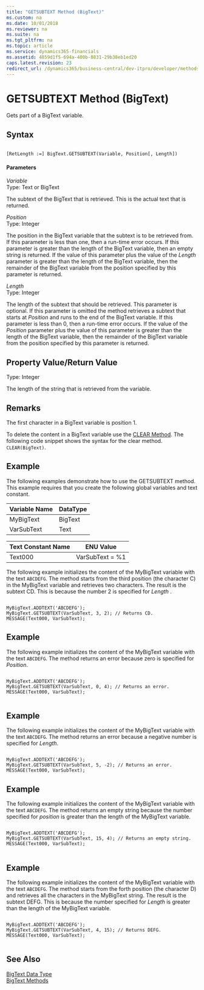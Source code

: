 ```yaml
---
title: "GETSUBTEXT Method (BigText)"
ms.custom: na
ms.date: 10/01/2018
ms.reviewer: na
ms.suite: na
ms.tgt_pltfrm: na
ms.topic: article
ms.service: dynamics365-financials
ms.assetid: 4859d1f5-694a-400b-8831-29b38eb1ed20
caps.latest.revision: 23
redirect_url: /dynamics365/business-central/dev-itpro/developer/methods-auto/al-method-reference
---
```


 

# GETSUBTEXT Method (BigText)
Gets part of a BigText variable.  
  
## Syntax  
  
```  
  
[RetLength :=] BigText.GETSUBTEXT(Variable, Position[, Length])  
```  
  
#### Parameters  
 *Variable*  
 Type: Text or BigText  
  
 The subtext of the BigText that is retrieved. This is the actual text that is returned.  
  
 *Position*  
 Type: Integer  
  
 The position in the BigText variable that the subtext is to be retrieved from. If this parameter is less than one, then a run-time error occurs. If this parameter is greater than the length of the BigText variable, then an empty string is returned. If the value of this parameter plus the value of the *Length* parameter is greater than the length of the BigText variable, then the remainder of the BigText variable from the position specified by this parameter is returned.  
  
 *Length*  
 Type: Integer  
  
 The length of the subtext that should be retrieved. This parameter is optional. If this parameter is omitted the method retrieves a subtext that starts at *Position* and runs to the end of the BigText variable. If this parameter is less than 0, then a run-time error occurs. If the value of the *Position* parameter plus the value of this parameter is greater than the length of the BigText variable, then the remainder of the BigText variable from the position specified by this parameter is returned.  
  
## Property Value/Return Value  
 Type: Integer  
  
 The length of the string that is retrieved from the variable.  
  
## Remarks  
 The first character in a BigText variable is position 1.  
  
 To delete the content in a BigText variable use the [CLEAR Method](devenv-CLEAR-Method.md). The following code snippet shows the syntax for the clear method. `CLEAR(BigText)`.  
  
## Example  
 The following examples demonstrate how to use the GETSUBTEXT method. This example requires that you create the following global variables and text constant.  
  
|Variable Name|DataType|  
|-------------------|--------------|  
|MyBigText|BigText|  
|VarSubText|Text|  
  
|Text Constant Name|ENU Value|  
|------------------------|---------------|  
|Text000|VarSubText = %1|  
  
 The following example initializes the content of the MyBigText variable with the text `ABCDEFG`. The method starts from the third position \(the character C\) in the MyBigText variable and retrieves two characters. The result is the subtext CD. This is because the number 2 is specified for *Length* .  
  
```  
  
MyBigText.ADDTEXT('ABCDEFG');  
MyBigText.GETSUBTEXT(VarSubText, 3, 2); // Returns CD.  
MESSAGE(Text000, VarSubText);  
```  
  
## Example  
 The following example initializes the content of the MyBigText variable with the text `ABCDEFG`. The method returns an error because zero is specified for *Position*.  
  
```  
  
MyBigText.ADDTEXT('ABCDEFG');  
MyBigText.GETSUBTEXT(VarSubText, 0, 4); // Returns an error.  
MESSAGE(Text000, VarSubText);  
  
```  
  
## Example  
 The following example initializes the content of the MyBigText variable with the text `ABCDEFG`. The method returns an error because a negative number is specified for *Length*.  
  
```  
  
MyBigText.ADDTEXT('ABCDEFG');  
MyBigText.GETSUBTEXT(VarSubText, 5, -2); // Returns an error.  
MESSAGE(Text000, VarSubText);  
```  
  
## Example  
 The following example initializes the content of the MyBigText variable with the text `ABCDEFG`. The method returns an empty string because the number specified for *position* is greater than the length of the MyBigText variable.  
  
```  
  
MyBigText.ADDTEXT('ABCDEFG');  
MyBigText.GETSUBTEXT(VarSubText, 15, 4); // Returns an empty string.  
MESSAGE(Text000, VarSubText);  
  
```  
  
## Example  
 The following example initializes the content of the MyBigText variable with the text `ABCDEFG`. The method starts from the forth position \(the character D\) and retrieves all the characters in the MyBigText string. The result is the subtext DEFG. This is because the number specified for *Length* is greater than the length of the MyBigText variable.  
  
```  
  
MyBigText.ADDTEXT('ABCDEFG');  
MyBigText.GETSUBTEXT(VarSubText, 4, 15); // Returns DEFG.  
MESSAGE(Text000, VarSubText);  
  
```  
  
## See Also  
 [BigText Data Type](../datatypes/devenv-BigText-Data-Type.md)   
 [BigText Methods](devenv-BigText-Methods.md)